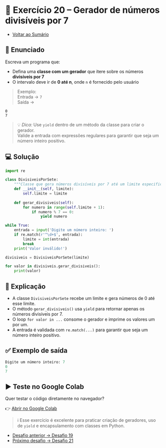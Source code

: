 # 🐍 Exercício 20 – Gerador de números divisíveis por 7

- [Voltar ao Sumário](../SUMARIO.md)  

## 🧩 Enunciado

Escreva um programa que:

- Defina uma **classe com um gerador** que itere sobre os números **divisíveis por 7**  
- O intervalo deve ir de **0 até n**, onde `n` é fornecido pelo usuário

> Exemplo:  
Entrada → `7`  
Saída →  
```
0  
7
```

> 💡 *Dica:* Use `yield` dentro de um método da classe para criar o gerador.  
Valide a entrada com expressões regulares para garantir que seja um número inteiro positivo.

## 💻 Solução

```python
import re

class DivisiveisPorSete:
    """Classe que gera números divisíveis por 7 até um limite especificado."""
    def __init__(self, limite):
        self.limite = limite
        
    def gerar_divisiveis(self):
        for numero in range(self.limite + 1):
            if numero % 7 == 0:
                yield numero

while True:
    entrada = input('Digite um número inteiro: ')
    if re.match(r'^\d+$', entrada):
        limite = int(entrada)
        break
    print('Valor inválido!')

divisiveis = DivisiveisPorSete(limite)

for valor in divisiveis.gerar_divisiveis():
    print(valor)
```

## 🧠 Explicação

- A classe `DivisiveisPorSete` recebe um limite e gera números de 0 até esse limite.
- O método `gerar_divisiveis()` usa `yield` para retornar apenas os números divisíveis por 7.
- O loop `for valor in ...` consome o gerador e imprime os valores um por um.
- A entrada é validada com `re.match(...)` para garantir que seja um número inteiro positivo.

## ✅ Exemplo de saída

```python
Digite um número inteiro: 7
0
7
```

## ▶️ Teste no Google Colab

Quer testar o código diretamente no navegador?

👉 [Abrir no Google Colab](https://colab.research.google.com/drive/11NifZYVv3cNMOMsbkNyFCiIMO2oNeVme?usp=sharing)

> ℹ️ Esse exercício é excelente para praticar criação de geradores, uso de `yield` e encapsulamento com classes em Python.

- [Desafio anterior → Desafio 19](./desafio_19.md)  
- [Próximo desafio → Desafio 21](./desafio_21.md)